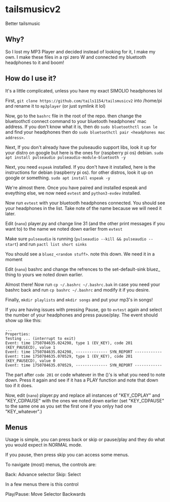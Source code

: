 # tailsmusicv2

Better tailsmusic

## Why?

So I lost my MP3 Player and decided instead of looking for it, I make my own. I make these files in a rpi zero W and connected my bluetooth headphones to it and boom!


## How do I use it?

It's a little complicated, unless you have my exact SIMOLIO headphones lol




First, `git clone https://github.com/tails1154/tailsmusicv2` into /home/pi and rename it to `mp3player` (or just symlink it lol)



Now, go to the `bashrc` file in the root of the repo. then change the bluetoothctl connect command to your bluetooth headphones' mac address. If you don't know what it is, then do `sudo bluetoothctl scan le` and find your headphones then do `sudo bluetoothctl pair <headphones mac address>`.

Next, If you don't already have the pulseaudio support libs, look it up for your distro on google but here is the ones for (raspberry pi os) debian.  `sudo apt install pulseaudio pulseaudio-module-bluetooth -y`

Next, you need `espeak` installed. If you don't have it installed, here is the instructions for debian (raspberry pi os). for other distros, look it up on google or something.    `sudo apt install espeak -y`

We're almost there. Once you have paired and installed espeak and eveything else, we now need `evtest`  and `python3-evdev` installed.




Now run `evtest` with your bluetooth headphones connected. You should see your headphones in the list. Take note of the name because we will need it later.



Edit (`nano`) player.py and change line 31 (and the other print messages if you want to) to the name we noted down earlier from `evtest`




Make sure `pulseaudio` is running (`pulseaudio --kill && pulseaudio --start`) and run `pactl list short sinks`


You should see a `bluez_<random stuff>`. note this down. We need it in a moment

Edit (`nano`) bashrc and change the refrences to the set-default-sink bluez_ thing to yours we noted down earlier.





Almost there! Now run `cp ~/.bashrc ~/.bashrc.bak` in case you need your bashrc back and run `cp bashrc ~/.bashrc` and modify it if you desire.



Finally, `mkdir playlists` and `mkdir songs` and put your mp3's in songs!


If you are having issues with pressing Pause, go to `evtest` again and select the number of your headphones and press pause/play. The event should show up like this:

```
...
Properties:
Testing ... (interrupt to exit)
Event: time 1750784635.024298, type 1 (EV_KEY), code 201 (KEY_PAUSECD), value 1
Event: time 1750784635.024298, -------------- SYN_REPORT ------------
Event: time 1750784635.070529, type 1 (EV_KEY), code 201 (KEY_PAUSECD), value 0
Event: time 1750784635.070529, -------------- SYN_REPORT ------------
```
The part after `code 201` or code whatever in the ()'s is what you need to note down. Press it again and see if it has a PLAY function and note that down too if it does.

Now, edit (`nano`) player.py and replace all instances of "KEY_CDPLAY" and "KEY_CDPAUSE" with the ones we noted down earlier (set "KEY_CDPAUSE" to the same one as you set the first one if you onlyy had one "KEY_whatever".)



## Menus


Usage is simple, you can press back or skip or pause/play and they do what you would expect in NORMAL mode.

If you pause, then press skip you can access some menus.

To navigate (most) menus, the controls are:

Back: Advance selector
Skip: Select

In a few menus there is this control

Play/Pause: Move Selector Backwards
